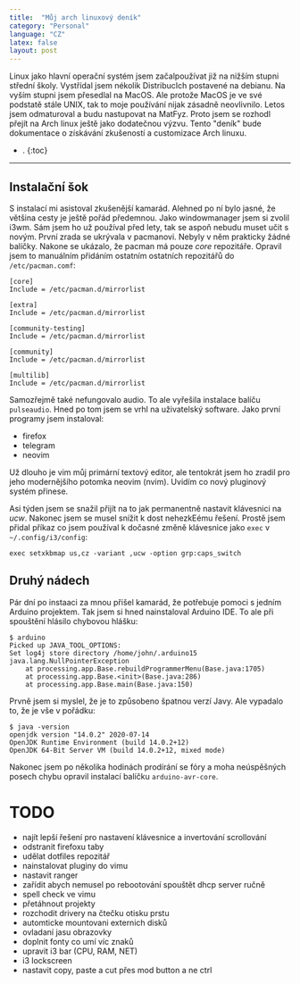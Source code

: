 ```yaml
---
title:  "Můj arch linuxový deník"
category: "Personal"
language: "CZ"
latex: false
layout: post
---
```


Linux jako hlavní operační systém jsem začalpoužívat již na nižším stupni střední školy. Vystřídal jsem nékolik DistribucIch postavené na debianu. Na vyším stupni jsem přesedlal na MacOS. Ale protože MacOS je ve své podstatě stále UNIX, tak to moje používání nijak zásadně neovlivnilo. Letos jsem odmaturoval a budu nastupovat na MatFyz. Proto jsem se rozhodl přejít na Arch linux ještě jako dodatečnou výzvu. Tento "deník" bude dokumentace o získávání zkušeností a customizace Arch linuxu. 

- .
{:toc}
---

## Instalační šok
S instalací mi asistoval zkušenější kamarád. Alehned po ní bylo jasné, že většina cesty je ještě pořád předemnou.
Jako windowmanager jsem si zvolil i3wm. Sám jsem ho už používal před lety, tak se aspoň nebudu muset učit s novým.
První zrada se ukrývala v pacmanovi. Nebyly v něm prakticky žádné balíčky. Nakone se ukázalo, že pacman má pouze _core_ repozitáře. Opravil jsem to manuálním přidáním ostatním ostatních repozitářů do `/etc/pacman.comf`:

```
[core]
Include = /etc/pacman.d/mirrorlist

[extra]
Include = /etc/pacman.d/mirrorlist

[community-testing]
Include = /etc/pacman.d/mirrorlist

[community]
Include = /etc/pacman.d/mirrorlist

[multilib]
Include = /etc/pacman.d/mirrorlist
```

Samozřejmě také nefungovalo audio. To ale vyřešila instalace balíču `pulseaudio`. Hned po tom jsem se vrhl na uživatelský software. Jako první programy jsem instaloval:
- firefox
- telegram
- neovim

Už dlouho je vim můj primární textový editor, ale tentokrát jsem ho zradil pro jeho modernějšího potomka neovim (nvim). Uvidím co nový pluginový systém přinese.

Asi týden jsem se snažil přijít na to jak permanentně nastavit klávesnici na _ucw_. Nakonec jsem se musel snížit k dost nehezkEému řešení. Prostě jsem přidal příkaz co jsem používal k dočasné změně klávesnice jako `exec` v `~/.config/i3/config`:

```
exec setxkbmap us,cz -variant ,ucw -option grp:caps_switch
```

## Druhý nádech
Pár dní po instaaci za mnou přišel kamarád, že potřebuje pomoci s jedním Arduino projektem. Tak jsem si hned nainstaloval Arduino IDE. To ale při spouštění hlásilo chybovou hlášku:

```
$ arduino
Picked up JAVA_TOOL_OPTIONS:
Set log4j store directory /home/john/.arduino15
java.lang.NullPointerException
	at processing.app.Base.rebuildProgrammerMenu(Base.java:1705)
	at processing.app.Base.<init>(Base.java:286)
	at processing.app.Base.main(Base.java:150)
```

Prvně jsem si myslel, že je to způsobeno špatnou verzí Javy. Ale vypadalo to, že je vše v pořádku:

```
$ java -version
openjdk version "14.0.2" 2020-07-14
OpenJDK Runtime Environment (build 14.0.2+12)
OpenJDK 64-Bit Server VM (build 14.0.2+12, mixed mode)
```
Nakonec jsem po několika hodinách prodírání se fóry a moha neúspěšných posech chybu opravil instalací balíčku `arduino-avr-core`.

# TODO
- najít lepší řešení pro nastavení klávesnice a invertování scrollování
- odstranit firefoxu taby
- udělat dotfiles repozitář
- nainstalovat pluginy do vimu
- nastavit ranger
- zařídit abych nemusel po rebootování spouštět dhcp server ručně
- spell check ve vimu
- přetáhnout projekty
- rozchodit drivery na čtečku otisku prstu
- automticke mountovani externich disků
- ovladaní jasu obrazovky
- doplnit fonty co umí víc znaků
- upravit i3 bar (CPU, RAM, NET)
- i3 lockscreen
- nastavit copy, paste a cut přes mod button a ne ctrl

